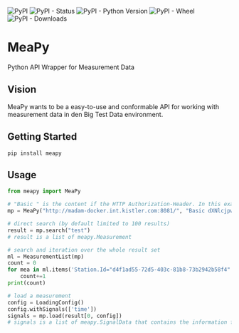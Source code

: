 ![PyPI](https://img.shields.io/pypi/v/meapy?style=flat-square)
![PyPI - Status](https://img.shields.io/pypi/status/meapy?style=flat-square)
![PyPI - Python Version](https://img.shields.io/pypi/pyversions/meapy?style=flat-square)
![PyPI - Wheel](https://img.shields.io/pypi/wheel/meapy?style=flat-square)
![PyPI - Downloads](https://img.shields.io/pypi/dm/meapy?style=flat-square)

# MeaPy
Python API Wrapper for Measurement Data

## Vision
MeaPy wants to be a easy-to-use and conformable API for working with measurement data in den Big Test Data environment.

## Getting Started
```
pip install meapy
```

## Usage
```python
from meapy import MeaPy

# "Basic " is the content if the HTTP Authorization-Header. In this example it is the Basic Authentication Header for user:password
mp = MeaPy("http://madam-docker.int.kistler.com:8081/", "Basic dXNlcjpwYXNzd29yZA==")

# direct search (by default limited to 100 results)
result = mp.search("test")
# result is a list of meapy.Measurement

# search and iteration over the whole result set
ml = MeasurementList(mp)
count = 0
for mea in ml.items('Station.Id="d4f1ad55-72d5-403c-81b8-73b2942b58f4"'):
    count+=1
print(count)

# load a measurement
config = LoadingConfig()
config.withSignals(['time'])
signals = mp.load(result[0, config])
# signals is a list of meapy.SignalData that contains the information for the requested channels
```
